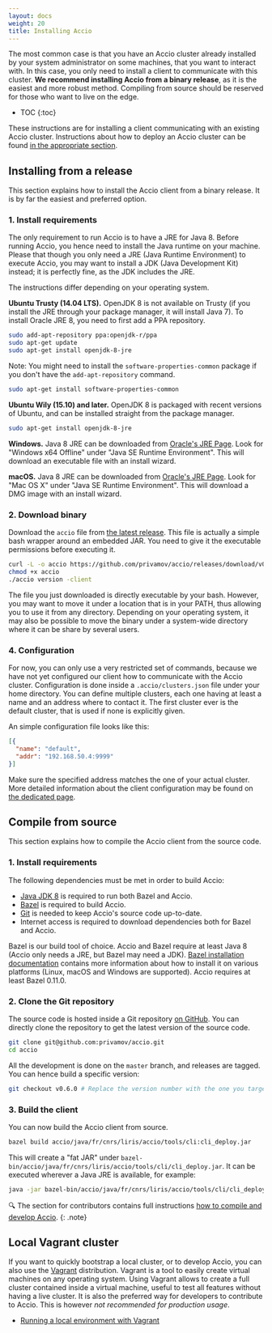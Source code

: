 ```yaml
---
layout: docs
weight: 20
title: Installing Accio
---
```


The most common case is that you have an Accio cluster already installed by your system administrator on some machines, that you want to interact with.
In this case, you only need to install a client to communicate with this cluster.
**We recommend installing Accio from a binary release**, as it is the easiest and more robust method.
Compiling from source should be reserved for those who want to live on the edge.

* TOC
{:toc}  

These instructions are for installing a client communicating with an existing Accio cluster.
Instructions about how to deploy an Accio cluster can be found [in the appropriate section](../deploy/).

## Installing from a release

This section explains how to install the Accio client from a binary release.
It is by far the easiest and preferred option.

###  1. Install requirements

The only requirement to run Accio is to have a JRE for Java 8.
Before running Accio, you hence need to install the Java runtime on your machine.
Please that though you only need a JRE (Java Runtime Environment) to execute Accio, you may want to install a JDK (Java Development Kit) instead;
it is perfectly fine, as the JDK includes the JRE.

The instructions differ depending on your operating system.

**Ubuntu Trusty (14.04 LTS).**
OpenJDK 8 is not available on Trusty (if you install the JRE through your package manager, it will install Java 7).
To install Oracle JRE 8, you need to first add a PPA repository.

```bash
sudo add-apt-repository ppa:openjdk-r/ppa
sudo apt-get update
sudo apt-get install openjdk-8-jre
```

Note: You might need to install the `software-properties-common` package if you don't have the `add-apt-repository` command.

```bash
sudo apt-get install software-properties-common
```

**Ubuntu Wily (15.10) and later.**
OpenJDK 8 is packaged with recent versions of Ubuntu, and can be installed straight from the package manager.

```bash
sudo apt-get install openjdk-8-jre
```

**Windows.**
Java 8 JRE can be downloaded from [Oracle's JRE Page](http://www.oracle.com/technetwork/java/javase/downloads/jre8-downloads-2133155.html).
Look for "Windows x64 Offline" under "Java SE Runtime Environment".
This will download an executable file with an install wizard.

**macOS.**
Java 8 JRE can be downloaded from [Oracle's JRE Page](http://www.oracle.com/technetwork/java/javase/downloads/jre8-downloads-2133155.html).
Look for "Mac OS X" under "Java SE Runtime Environment".
This will download a DMG image with an install wizard.


### 2. Download binary

Download the `accio` file from [the latest release](https://github.com/privamov/accio/releases/latest).
This file is actually a simple bash wrapper around an embedded JAR.
You need to give it the executable permissions before executing it.

```bash
curl -L -o accio https://github.com/privamov/accio/releases/download/v0.6.0/accio
chmod +x accio
./accio version -client
```

The file you just downloaded is directly executable by your bash.
However, you may want to move it under a location that is in your PATH, thus allowing you to use it from any directory.
Depending on your operating system, it may also be possible to move the binary under a system-wide directory where it can be share by several users.

### 4. Configuration

For now, you can only use a very restricted set of commands, because we have not yet configured our client how to communicate with the Accio cluster.
Configuration is done inside a `.accio/clusters.json` file under your home directory.
You can define multiple clusters, each one having at least a name and an address where to contact it.
The first cluster ever is the default cluster, that is used if none is explicitly given.

An simple configuration file looks like this:

```json
[{
  "name": "default",
  "addr": "192.168.50.4:9999"
}]
```

Make sure the specified address matches the one of your actual cluster.
More detailed information about the client configuration may be found on [the dedicated page](configuration.html).

## Compile from source

This section explains how to compile the Accio client from the source code.

### 1. Install requirements

The following dependencies must be met in order to build Accio:

  * [Java JDK 8](http://www.oracle.com/technetwork/java/javase/downloads/jdk8-downloads-2133151.html) is required to run both Bazel and Accio.
  * [Bazel](https://bazel.build) is required to build Accio.
  * [Git](https://git-scm.com/) is needed to keep Accio's source code up-to-date.
  * Internet access is required to download dependencies both for Bazel and Accio.

Bazel is our build tool of choice.
Accio and Bazel require at least Java 8 (Accio only needs a JRE, but Bazel may need a JDK).
[Bazel installation documentation](https://docs.bazel.build/versions/master/install.html) contains more information about how to install it on various platforms (Linux, macOS and Windows are supported).
Accio requires at least Bazel 0.11.0.

### 2. Clone the Git repository

The source code is hosted inside a Git repository [on GitHub](https://github.com/privamov/accio).
You can directly clone the repository to get the latest version of the source code.

```bash
git clone git@github.com:privamov/accio.git
cd accio
```

All the development is done on the `master` branch, and releases are tagged.
You can hence build a specific version:

```bash
git checkout v0.6.0 # Replace the version number with the one you target
```

### 3. Build the client

You can now build the Accio client from source.

```bash
bazel build accio/java/fr/cnrs/liris/accio/tools/cli:cli_deploy.jar
```

This will create a "fat JAR" under `bazel-bin/accio/java/fr/cnrs/liris/accio/tools/cli/cli_deploy.jar`.
It can be executed wherever a Java JRE is available, for example:

```bash
java -jar bazel-bin/accio/java/fr/cnrs/liris/accio/tools/cli/cli_deploy.jar version -client
```

:mag: The section for contributors contains full instructions [how to compile and develop Accio](../contribute/compile.html).
{: .note}

## Local Vagrant cluster

If you want to quickly bootstrap a local cluster, or to develop Accio, you can also use the [Vagrant](https://www.vagrantup.com/) distribution.
Vagrant is a tool to easily create virtual machines on any operating system.
Using Vagrant allows to create a full cluster contained inside a virtual machine, useful to test all features without having a live cluster.
It is also the preferred way for developers to contribute to Accio.
This is however *not recommended for production usage*.

  * [Running a local environment with Vagrant](vagrant.html)
